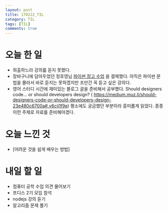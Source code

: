 ```yaml
---
layout: post
title: 170222_TIL
category: TIL
tags: [TIL]
comments: true
---
```

# 오늘 한 일
- 외출하느라 강의륾 듣지 못했다.
- 장바구니에 담아두었던 정호영님 [파이썬 장고 수업](https://www.inflearn.com/course/django-%ED%8C%8C%EC%9D%B4%EC%8D%AC-%EC%9E%A5%EA%B3%A0-%EA%B0%95%EC%A2%8C/) 을 결제했다. 아직은 파이썬 문법을 몰라서 바로 듣지는 못하겠지만 조만간 꼭 듣고 싶은 강의다.
- 영어 스터디 시간에 재미있는 블로그 글을 준비해서 공부했다. Should designers code… or should developers design? ( https://medium.muz.li/should-designers-code-or-should-developers-design-23e480c6700a#.y6cji1f9e) 평소에도 궁금했던 부분이라 흥미롭게 읽었다. 종종 이런 주제로 자료를 준비해야겠다.

# 오늘 느낀 것
- [어려운 것을 쉽게 배우는 방법]

# 내일 할 일
- 컴퓨터 공학 수업 의견 물어보기
- 프디스 2기 모임 참석
- nodejs 강의 듣기
- 알고리즘 문제 풀기
